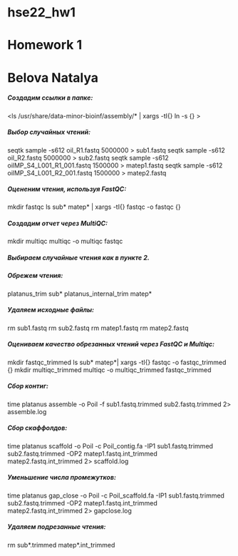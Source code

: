 # hse22_hw1
# Homework 1
# Belova Natalya

##### Создадим ссылки в папке:
<ls /usr/share/data-minor-bioinf/assembly/* | xargs -tI{} ln -s {} >

##### Выбор случайных чтений:
seqtk sample -s612 oil_R1.fastq 5000000 > sub1.fastq
seqtk sample -s612 oil_R2.fastq 5000000 > sub2.fastq
seqtk sample -s612 oilMP_S4_L001_R1_001.fastq 1500000 > matep1.fastq
seqtk sample -s612 oilMP_S4_L001_R2_001.fastq 1500000 > matep2.fastq

##### Оцененим чтения, используя FastQC:
mkdir fastqc
ls sub* matep* | xargs -tI{} fastqc -o fastqc {}

##### Создадим отчет через MultiQC:
mkdir multiqc
multiqc -o multiqc fastqc
##### Выбираем случaйные чтения как в пункте 2.
##### Обрежем чтения:
platanus_trim sub*
platanus_internal_trim matep*

##### Удаляем исходные файлы:
rm sub1.fastq
rm sub2.fastq
rm matep1.fastq
rm matep2.fastq
##### Oцениваем качество обрезанных чтений через FastQC и Multiqc:
mkdir fastqc_trimmed
ls sub* matep*| xargs -tI{} fastqc -o fastqc_trimmed {}
mkdir multiqc_trimmed
multiqc -o multiqc_trimmed fastqc_trimmed

##### Cбор контиг: 
time platanus assemble -o Poil -f sub1.fastq.trimmed sub2.fastq.trimmed 2> assemble.log

##### Сбор скаффолдов:
time platanus scaffold -o Poil -c Poil_contig.fa -IP1 sub1.fastq.trimmed sub2.fastq.trimmed -OP2 matep1.fastq.int_trimmed matep2.fastq.int_trimmed 2> scaffold.log

##### Уменьшение числа промежутков:

time platanus gap_close -o Poil -c Poil_scaffold.fa -IP1 sub1.fastq.trimmed sub2.fastq.trimmed -OP2 matep1.fastq.int_trimmed matep2.fastq.int_trimmed 2> gapclose.log

##### Удаляем подрезанные чтения:

rm sub*.trimmed matep*.int_trimmed
